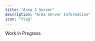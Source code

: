 ```yaml
---
title: "Arma 3 Server"
description: "Arma Server Information"
icon: "flag"
---
```

Work in Progress
